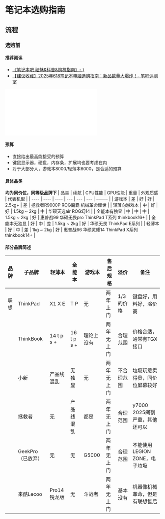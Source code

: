 # 笔记本选购指南
## 流程
### 选购前
#### 推荐阅读
- [《笔记本吧 祛魅&科普&购机指南》- )](https://www.kdocs.cn/l/chzEHrH90jRz) 
- [【建议收藏】2025年618笔记本电脑选购指南：新品数量大爆炸！- 笔吧评测室](https://www.bilibili.com/video/BV1JBjhz1E6D)

<iframe src="//player.bilibili.com/player.html?isOutside=true&aid=114562883919480&bvid=BV1JBjhz1E6D&cid=30128999579&p=1" scrolling="no" border="0" frameborder="no" framespacing="0" allowfullscreen="true"></iframe>

#### 预算
- 直接给出最高能接受的预算
- 键鼠显示器，硬盘，内存条，扩展坞也要考虑在内
- 对于大部分人，游戏本8000/轻薄本6000，是合适的预算

#### 具体品类
**均为同价位，同等级品牌下**
| 品类 | 续航 | CPU性能 | GPU性能 | 重量 | 外观质感 | 代表机型 |
| ---- | ---- | ---- | --- | --- | --- | ------ |
| 游戏本 | 差 | 好 | 好 | 2.5kg+ | 差 | 拯救者R9000P ROG魔霸 机械革命耀世 |
| 轻薄向游戏本 | 中 | 好 | 好 | 1.5kg ~ 2kg | 中 | 华硕天选air ROG幻14 |
| 全能本有独显 | 中 | 中 | 中 | 1.5kg ~ 2kg | 好 | 惠普战99 华硕无畏pro ThinkPad T系列 thinkbook16+ |
| 全能本无独显 | 好 | 中 | 差 | 1.5kg ~ 2kg | 好 | 华硕无畏 ThinkPad E系列 |
| 轻薄本 | 好 | 中 | 差 | 1kg ~ 2kg | 好 | 惠普战66 华硕灵耀14 ThinkPad X系列 thinkbook14+ |

#### 部分品牌简述
| 品牌 | 子品牌 | 轻薄本 | 全能本 | 游戏本 | 售后规格 | 溢价 | 备注 |
| ---- | ---- | ---- | ---- | ---- | ---- | ---- | ---- |
| 联想 | ThinkPad | X1 X E | T P | 无 | 两年上门 | 1/3的价格 | 键盘好，用料好，溢价高 |
|  | ThinkBook | 14 t p s +|16 t p s +| 理论上没有 | 两年无上门 | 合理范围 | 价格合适，通常有TGX接口 |
|  | 小新 | 产品线混乱 | 无独显 | 无 | 两年无上门 | 不合理范围 | 垃圾玩意卖得贵，同价位屏幕较好 |
|  | 拯救者 | 无 | 产品线混乱 | 都是 | 两年无上门 | 合理范围 | y7000 2025阉割严重，其他还可以 |  
|  | GeekPro（已放弃） | 无 | 无 | G5000 | 两年无上门 | 合理范围 | 不能使用LEGION ZONE，电子垃圾 | 
|  | 来酷Lecoo | Pro14锐龙版 | 无 | 斗战者 | 两年无上门 | 基本没有 | 机器像机械革命，但是有联想售后 | 